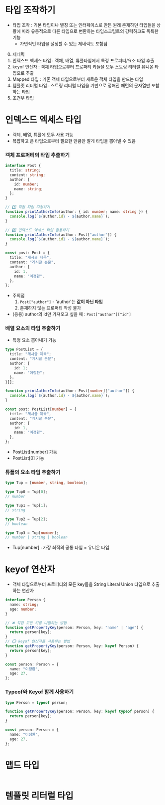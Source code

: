 # 타입 조작하기

- 타입 조작 : 기본 타입이나 별칭 또는 인터페이스로 만든 원래 존재하던 타입들을 상황에 따라 유동적으로 다른 타입으로 변환하는 타입스크립트의 강력하고도 독특한 기능
  - 가변적인 타입을 설정할 수 있는 제네릭도 포함됨

0. 제네릭
1. 인덱스드 엑세스 타입 : 객체, 배열, 튜플타입에서 특정 프로퍼티/요소 타입 추출
2. keyof 연산자 : 객체 타입으로부터 프로퍼티 키들을 모두 스트링 리터럴 유니온 타입으로 추출
3. Mapped 타입 : 기존 객체 타입으로부터 새로운 객체 타입을 만드는 타입
4. 템플릿 리터럴 타입 : 스트링 리터럴 타입을 기반으로 정해진 패턴의 문자열만 포함하는 타입
5. 조건부 타입

# 인덱스드 엑세스 타입

- 객체, 배열, 튜플에 모두 사용 가능
- 복잡하고 큰 타입으로부터 필요한 만큼만 잘게 타입을 뽑아낼 수 있음

### 객체 프로퍼티의 타입 추출하기

```ts
interface Post {
  title: string;
  content: string;
  author: {
    id: number;
    name: string;
  };
}

// 1️⃣ 직접 타입 지정하기
function printAuthorInfo(author: { id: number; name: string }) {
  console.log(`${author.id} - ${author.name}`);
}

// 2️⃣ 인덱스드 엑세스 타입 활용하기
function printAuthorInfo(author: Post["author"]) {
  console.log(`${author.id} - ${author.name}`);
}

const post: Post = {
  title: "게시글 제목",
  content: "게시글 본문",
  author: {
    id: 1,
    name: "이정환",
  },
};
```

- 주의점
  1. `Post["author"]` - 'author'는 **값이 아닌 타입**
  2. 존재하지 않는 프로퍼티 작성 불가
- (응용) author의 id만 가져오고 싶을 때 : `Post["author"]["id"]`

### 배열 요소의 타입 추출하기

- 특정 요소 뽑아내기 가능

```ts
type PostList = {
  title: "게시글 제목";
  content: "게시글 본문";
  author: {
    id: 1;
    name: "이정환";
  };
}[];

function printAuthorInfo(author: Post[number]["author"]) {
  console.log(`${author.id} - ${author.name}`);
}

const post: PostList[number] = {
  title: "게시글 제목",
  content: "게시글 본문",
  author: {
    id: 1,
    name: "이정환",
  },
};
```

- PostList[number] 가능
- PostList[0] 가능

### 튜플의 요소 타입 추출하기

```ts
type Tup = [number, string, boolean];

type Tup0 = Tup[0];
// number

type Tup1 = Tup[1];
// string

type Tup2 = Tup[2];
// boolean

type Tup3 = Tup[number];
// number | string | boolean
```

- Tup[number] : 가장 최적의 공통 타입 = 유니온 타입

# keyof 연산자

- 객체 타입으로부터 프로퍼티의 모든 key들을 String Literal Union 타입으로 추출하는 연산자

```ts
interface Person {
  name: string;
  age: number;
}

// ❌ 직접 모든 키를 나열하는 방법
function getPropertyKey(person: Person, key: "name" | "age") {
  return person[key];
}
// ⭕️ keyof 연산자를 사용하는 방법
function getPropertyKey(person: Person, key: keyof Person) {
  return person[key];
}

const person: Person = {
  name: "이정환",
  age: 27,
};
```

### Typeof와 Keyof 함께 사용하기

```ts
type Person = typeof person;

function getPropertyKey(person: Person, key: keyof typeof person) {
  return person[key];
}

const person: Person = {
  name: "이정환",
  age: 27,
};
```

# 맵드 타입

```ts

```

# 템플릿 리터럴 타입
